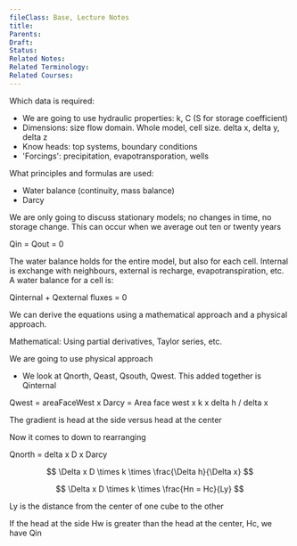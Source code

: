```yaml
---
fileClass: Base, Lecture Notes
title: 
Parents: 
Draft: 
Status: 
Related Notes: 
Related Terminology: 
Related Courses: 
---
```

Which data is required:
- We are going to use hydraulic properties: k, C (S for storage coefficient)
- Dimensions: size flow domain. Whole model, cell size. delta x, delta y, delta z
- Know heads: top systems, boundary conditions
- 'Forcings': precipitation, evapotransporation, wells

What principles and formulas are used:
- Water balance (continuity, mass balance)
- Darcy

We are only going to discuss stationary models; no changes in time, no storage change. This can occur when we average out ten or twenty years

Qin = Qout = 0

The water balance holds for the entire model, but also for each cell. Internal is exchange with neighbours, external is recharge, evapotranspiration, etc. A water balance for a cell is:

Qinternal + Qexternal fluxes = 0

We can derive the equations using a mathematical approach and a physical approach. 

Mathematical: Using partial derivatives, Taylor series, etc.

We are going to use physical approach
- We look at Qnorth, Qeast, Qsouth, Qwest. This added together is Qinternal

Qwest = areaFaceWest x Darcy = Area face west x k x delta h / delta x

The gradient is head at the side versus head at the center

Now it comes to down to rearranging

Qnorth = delta x D x Darcy

$$
\Delta x D \times k \times \frac{\Delta h}{\Delta x}
$$

$$
\Delta x D \times k \times \frac{Hn = Hc}{Ly}
$$

Ly is the distance from the center of one cube to the other

If the head at the side Hw is greater than the head at the center, Hc, we have Qin